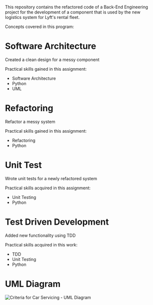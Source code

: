 This repository contains the refactored code of a Back-End Engineering project for the development of a component that is used by the new logistics system for Lyft's rental fleet.

Concepts covered in this program:

# Software Architecture
Created a clean design for a messy component

Practical skills gained in this assignment:

- Software Architecture
- Python
- UML

# Refactoring
Refactor a messy system

Practical skills gained in this assignment:
- Refactoring
- Python

# Unit Test
Wrote unit tests for a newly refactored system

Practical skills acquired in this assignment:

- Unit Testing
- Python 

# Test Driven Development
Added new functionality using TDD

Practical skills acquired in this work:

- TDD
- Unit Testing
- Python


# UML Diagram

![Criteria for Car Servicing - UML Diagram](https://user-images.githubusercontent.com/109030838/210182694-950c4c5d-55d0-4393-b20b-4fe5fd5151b7.png)
